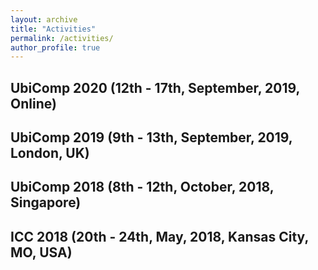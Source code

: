 ```yaml
---
layout: archive
title: "Activities"
permalink: /activities/
author_profile: true
---
```


## UbiComp 2020 (12th - 17th, September, 2019, Online)

## UbiComp 2019 (9th - 13th, September, 2019, London, UK)

## UbiComp 2018 (8th - 12th, October, 2018, Singapore)

## ICC 2018 (20th - 24th, May, 2018, Kansas City, MO, USA)